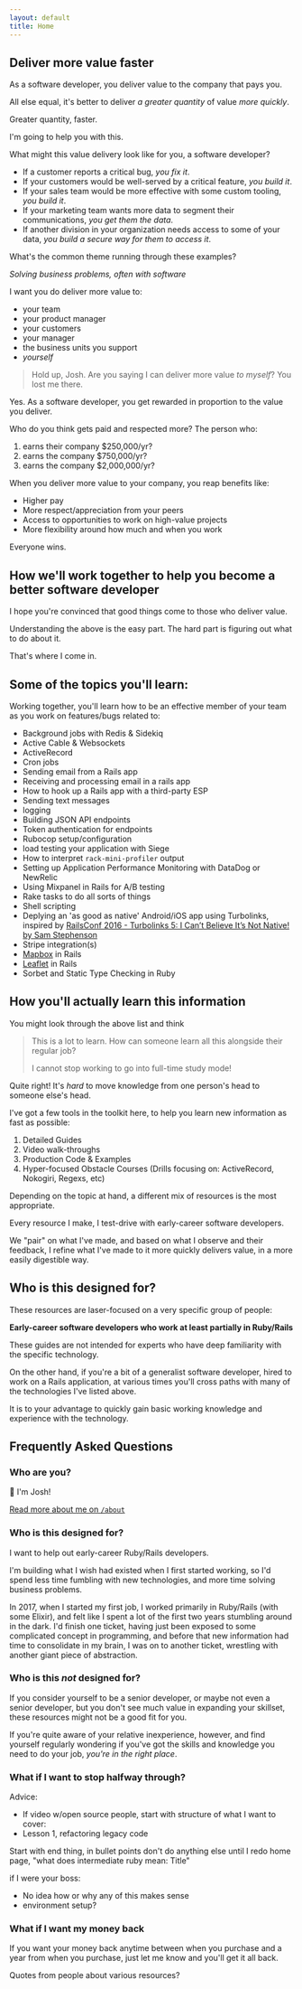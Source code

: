```yaml
---
layout: default
title: Home
---
```


## Deliver more value faster

As a software developer, you deliver value to the company that pays you.

All else equal, it's better to deliver _a greater quantity_ of value _more quickly_. 

Greater quantity, faster. 

I'm going to help you with this.

What might this value delivery look like for you, a software developer?

- If a customer reports a critical bug, _you fix it_. 
- If your customers would be well-served by a critical feature, _you build it_. 
- If your sales team would be more effective with some custom tooling, _you build it_.
- If your marketing team wants more data to segment their communications, _you get them the data_. 
- If another division in your organization needs access to some of your data, _you build a secure way for them to access it_. 

What's the common theme running through these examples?

_Solving business problems, often with software_

I want you do deliver more value to:

- your team
- your product manager
- your customers
- your manager
- the business units you support
- _yourself_

> Hold up, Josh. Are you saying I can deliver more value _to myself_? You lost me there.

Yes. As a software developer, you get rewarded in proportion to the value you deliver. 

Who do you think gets paid and respected more? The person who: 

1. earns their company $250,000/yr?
2. earns the company $750,000/yr?
3. earns the company $2,000,000/yr?

When you deliver more value to your company, you reap benefits like:

- Higher pay
- More respect/appreciation from your peers
- Access to opportunities to work on high-value projects
- More flexibility around how much and when you work

Everyone wins.

## How we'll work together to help you become a better software developer

I hope you're convinced that good things come to those who deliver value. 

Understanding the above is the easy part. The hard part is figuring out what to do about it.

That's where I come in. 

## Some of the topics you'll learn:

Working together, you'll learn how to be an effective member of your team as you work on features/bugs related to:

- Background jobs with Redis & Sidekiq
- Active Cable & Websockets
- ActiveRecord
- Cron jobs
- Sending email from a Rails app
- Receiving and processing email in a rails app
- How to hook up a Rails app with a third-party ESP 
- Sending text messages
- logging
- Building JSON API endpoints
- Token authentication for endpoints
- Rubocop setup/configuration
- load testing your application with Siege
- How to interpret `rack-mini-profiler` output
- Setting up Application Performance Monitoring with DataDog or NewRelic
- Using Mixpanel in Rails for A/B testing
- Rake tasks to do all sorts of things
- Shell scripting
- Deplying an 'as good as native' Android/iOS app using Turbolinks, inspired by [RailsConf 2016 - Turbolinks 5: I Can’t Believe It’s Not Native! by Sam Stephenson](https://www.youtube.com/watch?v=SWEts0rlezA)
- Stripe integration(s)
- [Mapbox](https://www.mapbox.com/) in Rails
- [Leaflet](https://leafletjs.com/) in Rails
- Sorbet and Static Type Checking in Ruby


## How you'll actually learn this information

You might look through the above list and think

> This is a lot to learn. How can someone learn all this alongside their regular job? 
> 
> I cannot stop working to go into full-time study mode!

Quite right! It's _hard_ to move knowledge from one person's head to someone else's head. 

I've got a few tools in the toolkit here, to help you learn new information as fast as possible:

1. Detailed Guides
1. Video walk-throughs
1. Production Code & Examples
1. Hyper-focused Obstacle Courses (Drills focusing on: ActiveRecord, Nokogiri, Regexs, etc)

Depending on the topic at hand, a different mix of resources is the most appropriate.

Every resource I make, I test-drive with early-career software developers. 

We "pair" on what I've made, and based on what I observe and their feedback, I refine what I've made to it more quickly delivers value, in a more easily digestible way. 


## Who is this designed for?

These resources are laser-focused on a very specific group of people:

**Early-career software developers who work at least partially in Ruby/Rails**

These guides are not intended for experts who have deep familiarity with the specific technology. 

On the other hand, if you're a bit of a generalist software developer, hired to work on a Rails application, at various times you'll cross paths with many of the technologies I've listed above. 

It is to your advantage to quickly gain basic working knowledge and experience with the technology. 

## Frequently Asked Questions

### Who are you?

👋 I'm Josh! 

[Read more about me on `/about`](/about)



### Who is this designed for?

I want to help out early-career Ruby/Rails developers. 

I'm building what I wish had existed when I first started working, so I'd spend less time fumbling with new technologies, and more time solving business problems. 

In 2017, when I started my first job, I worked primarily in Ruby/Rails (with some Elixir), and felt like I spent a lot of the first two years stumbling around in the dark. I'd finish one ticket, having just been exposed to some complicated concept in programming, and before that new information had time to consolidate in my brain, I was on to another ticket, wrestling with another giant piece of abstraction. 

### Who is this _not_ designed for?

If you consider yourself to be a senior developer, or maybe not even a senior developer, but you don't see much value in expanding your skillset, these resources might not be a good fit for you.

If you're quite aware of your relative inexperience, however, and find yourself regularly wondering if you've got the skills and knowledge you need to do your job, _you're in the right place_. 

### What if I want to stop halfway through?


Advice:
- If video w/open source people, start with structure of what I want to cover:
- Lesson 1, refactoring legacy code

Start with end thing, in bullet points
don't do anything else until I redo home page, "what does intermediate ruby mean: Title"

if I were your boss:
- No idea how or why any of this makes sense
- environment setup? 


### What if I want my money back

If you want your money back anytime between when you purchase and a year from when you purchase, just let me know and you'll get it all back.

Quotes from people about various resources?




<script async data-uid="5b13b420e3" src="https://josh-thompson.ck.page/5b13b420e3/index.js"></script>


